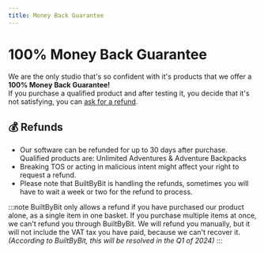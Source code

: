 ```yaml
---
title: Money Back Guarantee
---
```


# 100% Money Back Guarantee

We are the only studio that's so confident with it's products that we offer a **100% Money Back Guarantee!**\
If you purchase a qualified product and after testing it, you decide that it's not satisfying, you can [ask for a refund](https://discord.gg/wdBFC7Hc6X).


## :moneybag: Refunds
- Our software can be refunded for up to 30 days after purchase. Qualified products are: Unlimited Adventures & Adventure Backpacks
- Breaking TOS or acting in malicious intent might affect your right to request a refund.
- Please note that BuiltByBit is handling the refunds, sometimes you will have to wait a week or two for the refund to process.

:::note
BuiltByBit only allows a refund if you have purchased our product alone, as a single item in one basket. If you purchase multiple items at once, we can't refund you through BuiltByBit. We will refund you manually, but it will not include the VAT tax you have paid, because we can't recover it.\
*(According to BuiltByBit, this will be resolved in the Q1 of 2024)*
:::